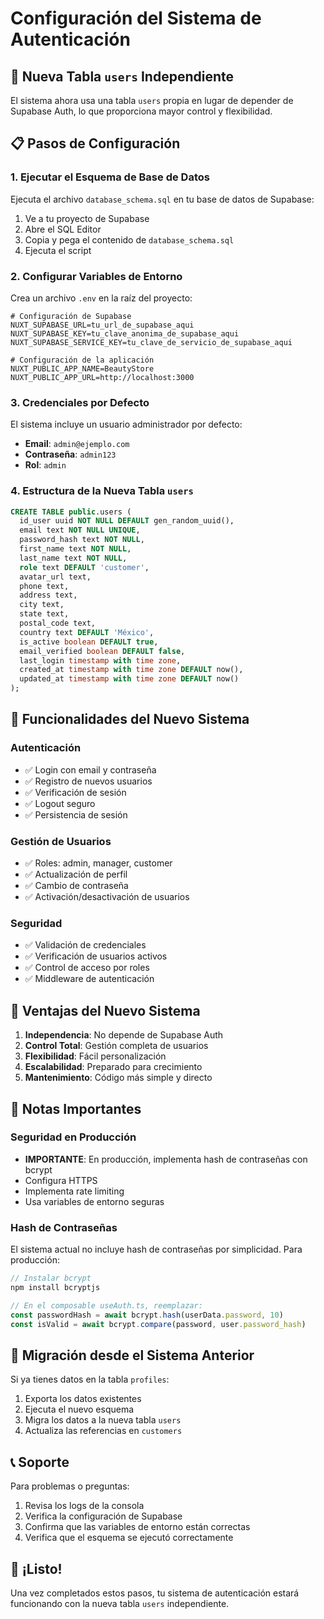 # Configuración del Sistema de Autenticación

## 🚀 Nueva Tabla `users` Independiente

El sistema ahora usa una tabla `users` propia en lugar de depender de Supabase Auth, lo que proporciona mayor control y flexibilidad.

## 📋 Pasos de Configuración

### 1. Ejecutar el Esquema de Base de Datos

Ejecuta el archivo `database_schema.sql` en tu base de datos de Supabase:

1. Ve a tu proyecto de Supabase
2. Abre el SQL Editor
3. Copia y pega el contenido de `database_schema.sql`
4. Ejecuta el script

### 2. Configurar Variables de Entorno

Crea un archivo `.env` en la raíz del proyecto:

```env
# Configuración de Supabase
NUXT_SUPABASE_URL=tu_url_de_supabase_aqui
NUXT_SUPABASE_KEY=tu_clave_anonima_de_supabase_aqui
NUXT_SUPABASE_SERVICE_KEY=tu_clave_de_servicio_de_supabase_aqui

# Configuración de la aplicación
NUXT_PUBLIC_APP_NAME=BeautyStore
NUXT_PUBLIC_APP_URL=http://localhost:3000
```

### 3. Credenciales por Defecto

El sistema incluye un usuario administrador por defecto:

- **Email**: `admin@ejemplo.com`
- **Contraseña**: `admin123`
- **Rol**: `admin`

### 4. Estructura de la Nueva Tabla `users`

```sql
CREATE TABLE public.users (
  id_user uuid NOT NULL DEFAULT gen_random_uuid(),
  email text NOT NULL UNIQUE,
  password_hash text NOT NULL,
  first_name text NOT NULL,
  last_name text NOT NULL,
  role text DEFAULT 'customer',
  avatar_url text,
  phone text,
  address text,
  city text,
  state text,
  postal_code text,
  country text DEFAULT 'México',
  is_active boolean DEFAULT true,
  email_verified boolean DEFAULT false,
  last_login timestamp with time zone,
  created_at timestamp with time zone DEFAULT now(),
  updated_at timestamp with time zone DEFAULT now()
);
```

## 🔧 Funcionalidades del Nuevo Sistema

### Autenticación
- ✅ Login con email y contraseña
- ✅ Registro de nuevos usuarios
- ✅ Verificación de sesión
- ✅ Logout seguro
- ✅ Persistencia de sesión

### Gestión de Usuarios
- ✅ Roles: admin, manager, customer
- ✅ Actualización de perfil
- ✅ Cambio de contraseña
- ✅ Activación/desactivación de usuarios

### Seguridad
- ✅ Validación de credenciales
- ✅ Verificación de usuarios activos
- ✅ Control de acceso por roles
- ✅ Middleware de autenticación

## 🎯 Ventajas del Nuevo Sistema

1. **Independencia**: No depende de Supabase Auth
2. **Control Total**: Gestión completa de usuarios
3. **Flexibilidad**: Fácil personalización
4. **Escalabilidad**: Preparado para crecimiento
5. **Mantenimiento**: Código más simple y directo

## 🚨 Notas Importantes

### Seguridad en Producción
- **IMPORTANTE**: En producción, implementa hash de contraseñas con bcrypt
- Configura HTTPS
- Implementa rate limiting
- Usa variables de entorno seguras

### Hash de Contraseñas
El sistema actual no incluye hash de contraseñas por simplicidad. Para producción:

```typescript
// Instalar bcrypt
npm install bcryptjs

// En el composable useAuth.ts, reemplazar:
const passwordHash = await bcrypt.hash(userData.password, 10)
const isValid = await bcrypt.compare(password, user.password_hash)
```

## 🔄 Migración desde el Sistema Anterior

Si ya tienes datos en la tabla `profiles`:

1. Exporta los datos existentes
2. Ejecuta el nuevo esquema
3. Migra los datos a la nueva tabla `users`
4. Actualiza las referencias en `customers`

## 📞 Soporte

Para problemas o preguntas:
1. Revisa los logs de la consola
2. Verifica la configuración de Supabase
3. Confirma que las variables de entorno están correctas
4. Verifica que el esquema se ejecutó correctamente

## 🎉 ¡Listo!

Una vez completados estos pasos, tu sistema de autenticación estará funcionando con la nueva tabla `users` independiente.


